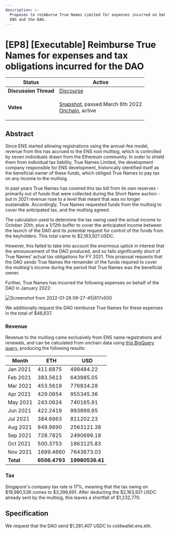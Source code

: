 ```yaml
---
description: >-
  Proposes to reimburse True Names Limited for expenses incurred on behalf of
  ENS and the DAO.
---
```


# \[EP8] \[Executable] Reimburse True Names for expenses and tax obligations incurred for the DAO

| **Status**            | Active                                                                                                                                                                                                                                                                                                                                                                           |
| --------------------- | -------------------------------------------------------------------------------------------------------------------------------------------------------------------------------------------------------------------------------------------------------------------------------------------------------------------------------------------------------------------------------- |
| **Discussion Thread** | [Discourse](https://discuss.ens.domains/t/ep8-executable-reimburse-true-names-for-expenses-and-tax-obligations-incurred-on-behalf-of-the-dao/10053)                                                                                                                                                                                                                              |
| **Votes**             | <p><a href="https://snapshot.org/#/ens.eth/proposal/0xdf7e59e58ab0cf5ee0a591bd65369db3ee5091ae3b7ca696a0d31c2eac9959f5">Snapshot</a>, passed March 6th 2022<br><a href="https://www.withtally.com/governance/eip155:1:0x323A76393544d5ecca80cd6ef2A560C6a395b7E3/proposal/27850654116740852236526757351596115114486670304472932313768517382407193376455">Onchain</a>, active</p> |

## Abstract

Since ENS started allowing registrations using the annual-fee model, revenue from this has accrued to the ENS root multisig, which is controlled by seven individuals drawn from the Ethereum community. In order to shield them from individual tax liability, True Names Limited, the development company responsible for ENS development, historically identified itself as the beneficial owner of these funds, which obliged True Names to pay tax on any income to the multisig.

In past years True Names has covered this tax bill from its own reserves - primarily out of funds that were collected during the Short Name auction - but in 2021 revenue rose to a level that meant that was no longer sustainable. Accordingly, True Names requested funds from the multisig to cover the anticipated tax, and the multisig agreed.

The calculation used to determine the tax owing used the actual income to October 20th, plus a 1/12th buffer to cover the anticipated income between the launch of the DAO and its potential request for control of the funds from the keyholders. This total came to $2,163,921 USDC.

However, this failed to take into account the enormous uptick in interest that the announcement of the DAO produced, and so falls significantly short of True Names' actual tax obligations for FY 2021. This proposal requests that the DAO sends True Names the remainder of the funds required to cover the multisig's income during the period that True Names was the beneficial owner.

Further, True Names has incurred the following expenses on behalf of the DAO in January 2022:

![Screenshot from 2022-01-28 09-27-45|617x500](upload://1jcGsmCKdHJpl5D0a7CAKr6Bmmd.png)

We additionally request the DAO reimburse True Names for these expenses in the total of $48,637.

### Revenue

Revenue to the multisig came exclusively from ENS name registrations and renewals, and can be calculated from onchain data using [this BigQuery query](https://gist.github.com/Arachnid/dfd374886a3e6b0a0eb17b26703d776a), producing the following results:

| Month     | ETH           | USD             |
| --------- | ------------- | --------------- |
| Jan 2021  | 411.6875      | 498484.22       |
| Feb 2021  | 383.5613      | 643985.05       |
| Mar 2021  | 453.5619      | 776834.28       |
| Apr 2021  | 429.0654      | 955345.36       |
| May 2021  | 243.0624      | 740165.91       |
| Jun 2021  | 422.2419      | 993899.95       |
| Jul 2021  | 384.6863      | 811202.23       |
| Aug 2021  | 849.9890      | 2563121.38      |
| Sep 2021  | 728.7825      | 2490699.18      |
| Oct 2021  | 500.3753      | 1863125.83      |
| Nov 2021  | 1699.4660     | 7643673.03      |
| **Total** | **6506.4793** | **19980536.41** |

### Tax

Singapore's company tax rate is 17%, meaning that the tax owing on $19,980,536 comes to $3,396,691. After deducting the $2,163,921 USDC already sent by the multisig, this leaves a shortfall of $1,232,770.

## Specification

We request that the DAO send $1,281,407 USDC to coldwallet.ens.eth.
